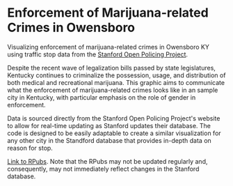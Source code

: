 # Enforcement of Marijuana-related Crimes in Owensboro  

Visualizing enforcement of marijuana-related crimes in Owensboro KY using traffic stop data from the [Stanford Open Policing Project](https://openpolicing.stanford.edu/).   

Despite the recent wave of legalization bills passed by state legislatures, Kentucky continues to criminalize the possession, usage, and distribution of both medical and recreational marijuana. This graphic aims to communicate what the enforcement of marijuana-related crimes looks like in an sample city in Kentucky, with particular emphasis on the role of gender in enforcement. 

Data is sourced directly from the Stanford Open Policing Project's website to allow for real-time updating as Stanford updates their database. The code is designed to be easily adaptable to create a similar visualization for any other city in the Standford database that provides in-depth data on reason for stop. 



[Link to RPubs](http://rpubs.com/benjaminhb/owensboro). Note that the RPubs may not be updated regularly and, consequently, may not immediately reflect changes in the Stanford database. 
